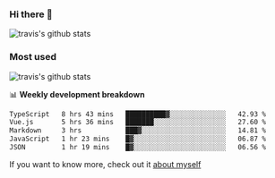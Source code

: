 ### Hi there 👋

<!--
**HondryTravis/HondryTravis** is a ✨ _special_ ✨ repository because its `README.md` (this file) appears on your GitHub profile.

Here are some ideas to get you started:

- 🔭 I’m currently working on ...
- 🌱 I’m currently learning ...
- 👯 I’m looking to collaborate on ...
- 🤔 I’m looking for help with ...
- 💬 Ask me about ...
- 📫 How to reach me: ...
- 😄 Pronouns: ...
- ⚡ Fun fact: ...
-->

![travis's github stats](https://github-readme-stats.vercel.app/api?username=HondryTravis&hide=stars)
### Most used
![travis's github stats](https://github-readme-stats.anuraghazra1.vercel.app/api/top-langs/?username=HondryTravis&layout=compact&hide_title=true)

📊 **Weekly development breakdown**

<!--START_SECTION:waka-->

```txt
TypeScript   8 hrs 43 mins   ██████████▓░░░░░░░░░░░░░░   42.93 %
Vue.js       5 hrs 36 mins   ███████░░░░░░░░░░░░░░░░░░   27.60 %
Markdown     3 hrs           ███▓░░░░░░░░░░░░░░░░░░░░░   14.81 %
JavaScript   1 hr 23 mins    █▓░░░░░░░░░░░░░░░░░░░░░░░   06.87 %
JSON         1 hr 19 mins    █▓░░░░░░░░░░░░░░░░░░░░░░░   06.56 %
```

<!--END_SECTION:waka-->

If you want to know more, check out it [about myself](https://hondrytravis.github.io/)
